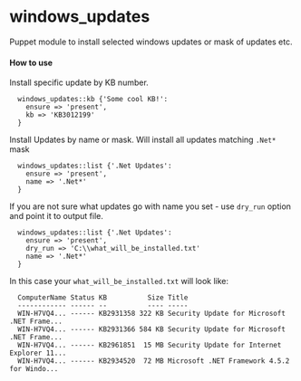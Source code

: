 # windows_updates

Puppet module to install selected windows updates or mask of updates etc.

#### How to use

Install specific update by KB number.

```puppet
  windows_updates::kb {'Some cool KB!':
    ensure => 'present',
    kb => 'KB3012199'
  }
````

Install Updates by name or mask. Will install all updates matching `.Net*` mask

```puppet
  windows_updates::list {'.Net Updates':
    ensure => 'present',
    name => '.Net*'
  }
````

If you are not sure what updates go with name you set - use `dry_run` option and point it to output file.

```puppet
  windows_updates::list {'.Net Updates':
    ensure => 'present',
    dry_run => 'C:\\what_will_be_installed.txt'
    name => '.Net*'
  }
````

In this case your `what_will_be_installed.txt` will look like:

```csv
  ComputerName Status KB          Size Title
  ------------ ------ --          ---- -----
  WIN-H7VQ4... ------ KB2931358 322 KB Security Update for Microsoft .NET Frame...
  WIN-H7VQ4... ------ KB2931366 584 KB Security Update for Microsoft .NET Frame...
  WIN-H7VQ4... ------ KB2961851  15 MB Security Update for Internet Explorer 11...
  WIN-H7VQ4... ------ KB2934520  72 MB Microsoft .NET Framework 4.5.2 for Windo...
```
